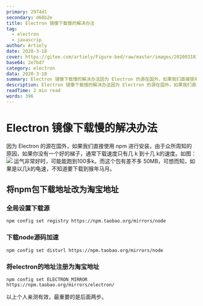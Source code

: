 ```yaml
---
primary: 2974d1
secondary: d68b2e
title: Electron 镜像下载慢的解决办法
tag: 
  - electron
  - javascrip
author: Artiely
date: 2020-3-18
cover: https://gitee.com/artiely/Figure-bed/raw/master/images/20200318132822.png
base64: 2e7bd7
category: electron
data: 2020-3-18
summary: Electron 镜像下载慢的解决办法因为 Electron 的源在国外，如果我们直接使用 npm 进行安装，由于众所周知的原因，如果你没有一个好的梯子，通常下载速度只有几 k 到十几 k的速度。如图：运气非常好时，可能能跑 ...
description: Electron 镜像下载慢的解决办法因为 Electron 的源在国外，如果我们直接使用 npm 进行安装，由于众所周知的原因，如果你没有一个好的梯子，通常下载速度只有几 k 到十几 k的速度。如图：运气非常好时，可能能跑 ...
readTime: 2 min read
words: 396
---
```

# Electron 镜像下载慢的解决办法
因为 Electron 的源在国外，如果我们直接使用 npm 进行安装，由于众所周知的原因，如果你没有一个好的梯子，通常下载速度只有几 k 到十几 k的速度。如图：
![](https://gitee.com/artiely/Figure-bed/raw/master/images/20200318131627.png)
运气非常好时，可能能跑到100多k。而这个包有差不多 50MB，可想而知，如果是以几k的龟速，不知道要下载到猴年马月。

## 将npm包下载地址改为淘宝地址

### 全局设置下载源
```shell
npm config set registry https://npm.taobao.org/mirrors/node
```
### 下载node源码加速
```shell
npm config set disturl https://npm.taobao.org/mirrors/node
```

### 将electron的地址注册为淘宝地址
```shell
npm config set ELECTRON_MIRROR https://npm.taobao.org/mirrors/electron/

```
以上个人亲测有效，最重要的是后面两步。